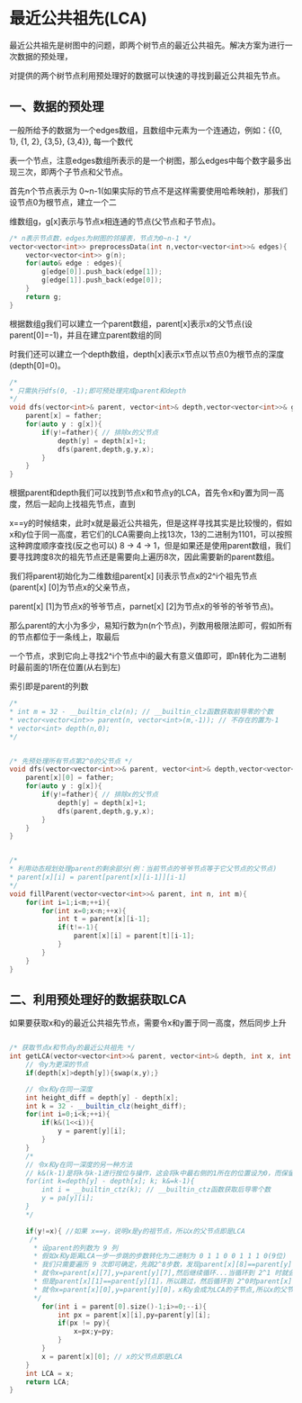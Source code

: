 # 最近公共祖先(LCA)

最近公共祖先是树图中的问题，即两个树节点的最近公共祖先。解决方案为进行一次数据的预处理，

对提供的两个树节点利用预处理好的数据可以快速的寻找到最近公共祖先节点。



## 一、数据的预处理

一般所给予的数据为一个edges数组，且数组中元素为一个连通边，例如：{{0, 1}, {1, 2}, {3,5}, {3,4}}, 每一个数代

表一个节点，注意edges数组所表示的是一个树图，那么edges中每个数字最多出现三次，即两个子节点和父节点。

首先n个节点表示为 0~n-1(如果实际的节点不是这样需要使用哈希映射)，那我们设节点0为根节点，建立一个二

维数组g，g[x]表示与节点x相连通的节点(父节点和子节点)。

````C++
/* n表示节点数，edges为树图的邻接表，节点为0~n-1 */
vector<vector<int>> preprocessData(int n,vector<vector<int>>& edges){
    vector<vector<int>> g(n);
    for(auto& edge : edges){
        g[edge[0]].push_back(edge[1]);
        g[edge[1]].push_back(edge[0]);
    }
    return g;
}

````

根据数组g我们可以建立一个parent数组，parent[x]表示x的父节点(设parent[0]=-1)，并且在建立parent数组的同

时我们还可以建立一个depth数组，depth[x]表示x节点以节点0为根节点的深度(depth[0]=0)。

````C++
/*
* 只需执行dfs(0, -1);即可预处理完成parent和depth
*/
void dfs(vector<int>& parent, vector<int>& depth,vector<vector<int>>& g, int x, int father){
    parent[x] = father;
    for(auto y : g[x]){
        if(y!=father){ // 排除x的父节点
            depth[y] = depth[x]+1;
            dfs(parent,depth,g,y,x);
        }
    }
}
````

根据parent和depth我们可以找到节点x和节点y的LCA，首先令x和y置为同一高度，然后一起向上找祖先节点，直到

x==y的时候结束，此时x就是最近公共祖先，但是这样寻找其实是比较慢的，假如x和y位于同一高度，若它们的LCA需要向上找13次，13的二进制为1101，可以按照这种跨度顺序查找(反之也可以) 8 -> 4 -> 1，但是如果还是使用parent数组，我们要寻找跨度8次的祖先节点还是需要向上遍历8次，因此需要新的parent数组。

我们将parent初始化为二维数组parent[x] [i]表示节点x的2^i个祖先节点(parent[x] [0]为节点x的父亲节点，

parent[x] [1]为节点x的爷爷节点，parnet[x] [2]为节点x的爷爷的爷爷节点)。

那么parent的大小为多少，易知行数为n(n个节点)，列数用极限法即可，假如所有的节点都位于一条线上，取最后

一个节点，求到它向上寻找2^i个节点中i的最大有意义值即可，即n转化为二进制时最前面的1所在位置(从右到左)

索引即是parent的列数

````C++
/*
* int m = 32 - __builtin_clz(n); // __builtin_clz函数获取前导零的个数
* vector<vector<int>> parent(n, vector<int>(m,-1)); // 不存在的置为-1
* vector<int> depth(n,0);
*/


/* 先预处理所有节点第2^0的父节点 */
void dfs(vector<vector<int>>& parent, vector<int>& depth,vector<vector<int>>& g, int x, int father){
    parent[x][0] = father;
    for(auto y : g[x]){
        if(y!=father){ // 排除x的父节点
            depth[y] = depth[x]+1;
            dfs(parent,depth,g,y,x);
        }
    }
}


/* 
* 利用动态规划处理parent的剩余部分(例：当前节点的爷爷节点等于它父节点的父节点)
* parent[x][i] = parent[parent[x][i-1]][i-1] 
*/
void fillParent(vector<vector<int>>& parent, int n, int m){
    for(int i=1;i<m;++i){
        for(int x=0;x<n;++x){
            int t = parent[x][i-1];
            if(t!=-1){
                parent[x][i] = parent[t][i-1];
            }
        }
    }
}

````





## 二、利用预处理好的数据获取LCA

如果要获取x和y的最近公共祖先节点，需要令x和y置于同一高度，然后同步上升



````c++

/* 获取节点x和节点y的最近公共祖先 */
int getLCA(vector<vector<int>>& parent, vector<int>& depth, int x, int y){
    // 令y为更深的节点
    if(depth[x]>depth[y]){swap(x,y);}

    // 令x和y在同一深度
    int height_diff = depth[y] - depth[x];
    int k = 32 - __builtin_clz(height_diff);
    for(int i=0;i<k;++i){
        if(k&(1<<i)){
            y = parent[y][i];
        }
    }
    /*
    // 令x和y在同一深度的另一种方法
    // k&(k-1)是将k与k-1进行按位与操作，这会将k中最右侧的1所在的位置设为0，而保留其他位的值
    for(int k=depth[y] - depth[x]; k; k&=k-1){
        int i = __builtin_ctz(k); // __builtin_ctz函数获取后导零个数
        y = pa[y][i];
    }
    */

    if(y!=x){ //如果 x==y，说明x是y的祖节点，所以x的父节点即是LCA
     /*
      * 设parent的列数为 9 列
      * 假如x和y距离LCA一步一步跳的步数转化为二进制为 0 1 1 0 0 1 1 1 0(9位)
      * 我们只需要遍历 9 次即可确定，先跳2^8步数，发现parent[x][8]==parent[y][8]                             * 则其值为-1或者祖先节点，那么就继续遍历，跳2^7步，会发现 parent[x][7]!=parent[y][7]
      * 就令x=parent[x][7],y=parent[y][7],然后继续循环...当循环到 2^1 时就会碰到LCA，
      * 但是parent[x][1]==parent[y][1]，所以跳过，然后循环到 2^0时parent[x][0]!=parent[y][0]
      * 就令x=parent[x][0],y=parent[y][0]，x和y会成为LCA的子节点,所以x的父节点即是LCA
      */
        for(int i = parent[0].size()-1;i>=0;--i){
            int px = parent[x][i],py=parent[y][i];
            if(px != py){
                x=px;y=py;
            }
        }
        x = parent[x][0]; // x的父节点即是LCA
    }
    int LCA = x;
    return LCA;
}
````



